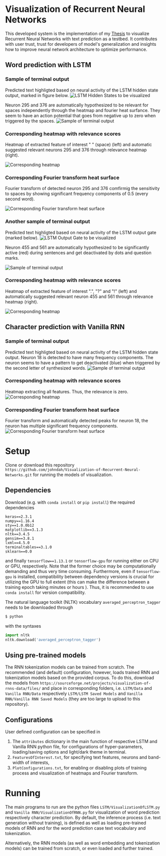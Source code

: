 
# Visualization of Recurrent Neural Networks

This developed system is the implementation of my [Thesis](https://kth.diva-portal.org/smash/get/diva2:1394892/FULLTEXT01.pdf) to visualize Recurrent Neural Networks with text prediction as a testbed. It contributes with user trust, trust for developers of model's generalization and insights how to improve neural network architecture to optimize performance.

## Word prediction with LSTM

### Sample of terminal output
Predicted text highligted based on neural activity of the LSTM hidden state output, marked in figure below.
![LSTM Hidden States to be visualized](https://github.com/johndah/Visualization-of-Recurrent-Neural-Networks/blob/master/Hidden_States.png)

Neuron 295 and 376 are automatically hypothesized to be relevant for spaces independently through the heatmap and fourier heat surfance. They seem to have an action potential that goes from negative up to zero when triggered by the spaces.
![Sample of terminal output](https://github.com/johndah/Visualization-of-Recurrent-Neural-Networks/blob/master/LSTMSpaces-TerminalSeed1Hypotheses2.PNG)
### Corresponding heatmap with relevance scores
Heatmap of extracted feature of interest " " (space) (left) and automatic suggested relevant neurons 295 and 376 through relevance heatmap (right).

![Corresponding heatmap](https://github.com/johndah/Visualization-of-Recurrent-Neural-Networks/blob/master/LSTMSpaces-HeatmapSeed1Hypotheses2.png)
### Corresponding Fourier transform heat surface
Fourier transform of detected neuron 295 and 376 comfirmig the sensitivity to spaces by showing significant frequency components of 0.5 (every second word).

![Corresponding Fourier transform heat surface](https://github.com/johndah/Visualization-of-Recurrent-Neural-Networks/blob/master/LSTMSpaces-FouriermapSeed1Hypotheses2RelevanceDetected.png)

### Another sample of terminal output
Predicted text highligted based on neural activity of the LSTM output gate (marked below). 
![LSTM Output Gate to be visualized](https://github.com/johndah/Visualization-of-Recurrent-Neural-Networks/blob/master/Output_Gate.png)

Neuron 455 and 561 are automatically hypothesized to be significantly active (red) during sentences and get deactivated by dots and question marks.

![Sample of terminal output](https://github.com/johndah/Visualization-of-Recurrent-Neural-Networks/blob/master/LSTMDots-TerminalSeed0.PNG)
### Corresponding heatmap with relevance scores
Heatmap of extracted feature of interest ".", "?" and "!" (left) and automatically suggested relevant neuron 455 and 561 through relevance heatmap (right).

![Corresponding heatmap](https://github.com/johndah/Visualization-of-Recurrent-Neural-Networks/blob/master/LSTMDots-HeatmapSeed0.png)

## Character prediction with Vanilla RNN

### Sample of terminal output
Predicted text highligted based on neural activity of the LSTM hidden state output. Neuron 18 is detected to have many frequency components. The neuron seems to have a pattern to get deactivated (blue) when triggered by the second letter of synthesized words.
![Sample of terminal output](https://github.com/johndah/Visualization-of-Recurrent-Neural-Networks/blob/master/AllCharacters-Terminal.PNG)
### Corresponding heatmap with relevance scores
Heatmap extracting all features. Thus, the relevance is zero.
![Corresponding heatmap](https://github.com/johndah/Visualization-of-Recurrent-Neural-Networks/blob/master/AllCharacters-Heatmap.png)
### Corresponding Fourier transform heat surface
Fourier transform and automatically detected peaks for neuron 18, the neuron has multiple significant frequency components.  
![Corresponding Fourier transform heat surface](https://github.com/johndah/Visualization-of-Recurrent-Neural-Networks/blob/master/AllCharacters-Fouriermap.png)

# Setup
Clone or download this repository ```https://github.com/johndah/Visualization-of-Recurrent-Neural-Networks.git``` for running the models of visualization.

## Dependencies
Download (e.g. with `conda install` or `pip install`) the required dependencies
```buildoutcfgf
keras==2.3.1
numpy==1.16.4
sty==1.0.0b12
matplotlib==3.1.3
nltk==3.4.5
gensim==3.8.1
lxml==4.5.0
terminaltables==3.1.0
sklearn==0.0
```
and finally `tensorflow==1.13.1` or `tensorflow-gpu` for running either on CPU or GPU, respectively. Note that the former choice may be computationally demanding and thus very time consuming. Furthermore, even if `tensorflow-gpu` is installed, compatibility between dependency versions is crucial for utilizing the GPU to full extent (this can make the difference between a training epoch taking minutes or hours ). Thus, it is recommended to use `conda install` for version compatibility. 

The natural language toolkit (NLTK) vocabulary `averaged_perceptron_tagger` needs to be downloaded through
```sh
$ python
```
with the syntaxes
```python class:"lineNu"
import nltk
nltk.download('averaged_perceptron_tagger')
```

## Using pre-trained models
The RNN tokenization models can be trained from scratch. The recommended (and default) configuration, however, loads trained RNN and tokenization models based on the provided corpus. To do this, download the models from `https://sourceforge.net/projects/visualization-of-rnns-data/files/` and place in corresponding folders, i.e. `LSTM/Data` and `Vanilla RNN/Data` respectively `LSTM/LSTM Saved Models` and `Vanilla RNN/Vanilla RNN Saved Models` (they are too large to upload to this repository).

## Configurations
User defined configuration can be specified in
1. The `attributes` dictionary in the main function of respective LSTM and Vanilla RNN python file, for configurations of hyper-parameters, loading/saving options and light/dark theme in terminal.
2. `FeaturesOfInterest.txt`, for specifying text features, neurons and band-width of interests,
3. `PlotConfigurations.txt`, for enabling or disabling plots of training process and visualization of heatmaps and Fourier transform. 

# Running 
The main programs to run are the python files `LSTM/VisualizationOfLSTM.py` and 
`Vanilla RNN/VisualizationOfRNN.py` for visualization of word prediction respectively character prediction.
By default, the inference process (i.e. text generation without training), is defined as well as loading pre-trained models of RNN and for the word prediction case text vocabulary and tokenization.

Alternatively, the RNN models (as well as word embedding and tokenization models) can be trained from scratch, or even loaded and further trained.

